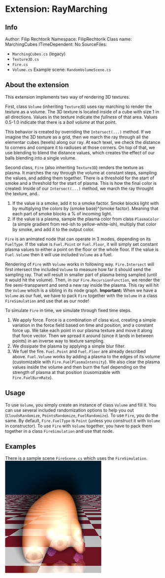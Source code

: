 # Extension: RayMarching
## Info
Author: Filip Rechtorík
Namespace: FilipRechtorik
Class name: MarchingCubes
ITimeDependent: No
SourceFiles:
 - ``MarchingCubes.cs`` (legacy)
 - ``Texture3D.cs``
 - ``Fire.cs``
 - ``Volume.cs``
Example scene: ``RandomVolumeScene.cs``
## About the extension
This extension implements two way of rendering 3D textures.

First, class ``Volume`` (inheriting ``Texture3D``) uses ray marching to render the texture as a volume. The 3D texture is located inside of a cube with size 1 in all directions. Values in the texture indicate the _fullness_ of that area. Values 0.5-1.0 indicate that there is a _ball volume_ at that point.

This behavior is created by overriding the ``Intersect(...)`` method. If we imagine the 3D texture as a grid, then we march the ray through all the elementar cubes (texels) along our ray. At each texel, we check the distance to corners and compare it to radiuses at those corners. On top of that, we use blending to blend the distance values, which creates the effect of our balls blending into a single volume.

Second class, ``Fire`` (also inheriting ``Texture3D``) renders the texture as plasma. It marches the ray through the volume at constant steps, sampling the values, and adding them together. There is a threshold for the start of smoke and a threshold for the start of plasma.
This is how the final color is created:
Inside of our ``Intersect(...)`` method, we march the ray throught the texture, and..
1. If the value is a smoke, add it to a smoke factor. Smoke blocks light with by multiplying the colors by (smoke base)^(smoke factor). Meaning that each part of smoke blocks a % of incoming light.
2. If the value is a plasma, sample the plasma color from class ``PlasmaColor`` (a simple gradient from red-ish to yellow-white-ish), multiply that color by smoke, and add it to the output color.

``Fire`` is an animated node that can operate in 3 modes, depending on its ``FuelType``. If the value is ``Fuel.Point`` or ``Fuel.Floor``, it will simply set constant plasma values to either a point on the floor or the whole floor. If the value is ``Fuel.Volume`` then it will use included ``Volume`` as a fuel.

Rendering of ``Fire`` with ``Volume`` works in following way. ``Fire.Intersect`` will first intersect the included ``Volume`` to measure how far it should send the sampling ray. That will result in smaller part of plasma being sampled (until it would hit the volume). Then, in our ``Fire.RecursionFunction``, we render the fire semi-transparent and send a new ray inside the plasma. This ray will hit the ``Volume`` which is a sibling in its node graph. __Important:__ When we have a ``Volume`` as our fuel, we have to pack ``Fire`` together with the ``Volume`` in a class ``FireSimulation`` and use that as our node!

To simulate ``Fire`` in time, we simulate through fixed time steps.
1. We apply force. Force is a combination of class ``Wind``, creating a simple variation in the force field based on time and position, and a constant force up. We take each point in our plasma texture and move it along that force vector. Then we spread it around (since it lands in between points) in an inverse way to texture sampling.
2. We dissipate the plasma by applying a simple blur filter.
3. We fuel the fire. ``Fuel.Point`` and ``Fuel.Floor`` are already described above. ``Fuel.Volume`` works by adding a plasma to the edges of its volume (customizable with ``Fire.FuelPlasmaIntensity``). We also clear the plasma values inside the volume and then burn the fuel depending on the strength of plasma at that position (cusomizable with ``Fire.FuelBurnRate``).

## Usage
To use ``Volume``, you simply create an instance of class ``Volume`` and fill it. You can use several included randomization options to help you out (``CloudsRandomize``, ``PointsRandomize``, ``FuelRandomize``).
To use ``Fire``, you do the same. By default, ``Fire.FuelType`` is ``Point`` (unless you construct it with ``Volume`` in constructor).
To use ``Fire`` with ``Volume`` together, you have to pack them together in a class ``FireSimulation`` and use that node.
## Examples
There is a sample scene ``FireScene.cs`` which uses the ``FireSimulation``.
![Example](example.png)
